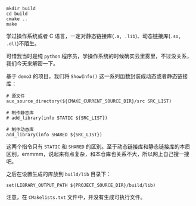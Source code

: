 ```
mkdir build
cd build
cmake ..
make
```

学过操作系统或者 C 语言，一定对静态链接库(`.a, .lib`)、动态链接库(`.so, .dll`)不陌生。

可惜我当时是纯 `python` 程序员，学操作系统的时候确实云里雾里，不过没关系，我们今天来解密一下。

基于 `demo3` 的项目，我们将 `ShowInfo()` 这一系列函数封装成动态或者静态链接库：

```
# 源文件
aux_source_directory(${CMAKE_CURRENT_SOURCE_DIR}/src SRC_LIST)

# 制作静态库
# add_library(info STATIC ${SRC_LIST})

# 制作动态库
add_library(info SHARED ${SRC_LIST})
```

这两个指令只有 `STATIC` 和 `SHARED` 的区别。至于动态链接库和静态链接库的本质区别，emmmm，说起来有点复杂，和本仓库也关系不大，所以网上自己搜一搜吧。

之后在设置生成的库放到 `build/lib` 目录下：

```
set(LIBRARY_OUTPUT_PATH ${PROJECT_SOURCE_DIR}/build/lib)
```

注意，在 `CMakelists.txt` 文件中，并没有生成可执行文件。